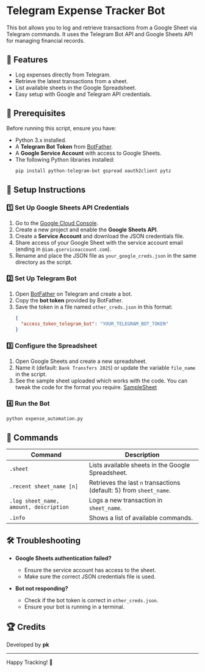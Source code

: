 # Telegram Expense Tracker Bot

This bot allows you to log and retrieve transactions from a Google Sheet via Telegram commands. It uses the Telegram Bot API and Google Sheets API for managing financial records.

## 🚀 Features

- Log expenses directly from Telegram.
- Retrieve the latest transactions from a sheet.
- List available sheets in the Google Spreadsheet.
- Easy setup with Google and Telegram API credentials.

## 📌 Prerequisites

Before running this script, ensure you have:

- Python 3.x installed.
- A **Telegram Bot Token** from [BotFather](https://t.me/botfather).
- A **Google Service Account** with access to Google Sheets.
- The following Python libraries installed:
  ```sh
  pip install python-telegram-bot gspread oauth2client pytz
  ```

## 🔧 Setup Instructions

### 1️⃣ Set Up Google Sheets API Credentials

1. Go to the [Google Cloud Console](https://console.cloud.google.com/).
2. Create a new project and enable the **Google Sheets API**.
3. Create a **Service Account** and download the JSON credentials file.
4. Share access of your Google Sheet with the service account email (ending in `@iam.gserviceaccount.com`).
5. Rename and place the JSON file as `your_google_creds.json` in the same directory as the script.

### 2️⃣ Set Up Telegram Bot

1. Open [BotFather](https://t.me/botfather) on Telegram and create a bot.
2. Copy the **bot token** provided by BotFather.
3. Save the token in a file named `other_creds.json` in this format:
   ```json
   {
     "access_token_telegram_bot": "YOUR_TELEGRAM_BOT_TOKEN"
   }
   ```

### 3️⃣ Configure the Spreadsheet

1. Open Google Sheets and create a new spreadsheet.
2. Name it (default: `Bank Transfers 2025`) or update the variable `file_name` in the script.
3. See the sample sheet uploaded which works with the code. You can tweak the code for the format you require. [SampleSheet](https://docs.google.com/spreadsheets/d/1vaDPWdwSa7v4Mp1Hri7iRbngS6EOuDLsK6VLyCWXcNo/edit?usp=sharing)

### 4️⃣ Run the Bot

```sh
python expense_automation.py
```

## 📜 Commands

| Command                                | Description                                                         |
| -------------------------------------- | ------------------------------------------------------------------- |
| `.sheet`                               | Lists available sheets in the Google Spreadsheet.                   |
| `.recent sheet_name [n]`               | Retrieves the last `n` transactions (default: 5) from `sheet_name`. |
| `.log sheet_name, amount, description` | Logs a new transaction in `sheet_name`.                             |
| `.info`                                | Shows a list of available commands.                                 |

## 🛠 Troubleshooting

- **Google Sheets authentication failed?**

  - Ensure the service account has access to the sheet.
  - Make sure the correct JSON credentials file is used.

- **Bot not responding?**

  - Check if the bot token is correct in `other_creds.json`.
  - Ensure your bot is running in a terminal.

## 🏆 Credits

Developed by **pk**

---

Happy Tracking! 🚀

